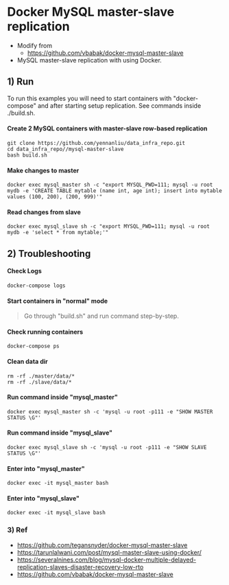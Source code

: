 # Docker MySQL master-slave replication 
- Modify from 
	- https://github.com/vbabak/docker-mysql-master-slave
- MySQL master-slave replication with using Docker. 

## 1) Run

To run this examples you will need to start containers with "docker-compose" 
and after starting setup replication. See commands inside ./build.sh. 

#### Create 2 MySQL containers with master-slave row-based replication 

```
git clone https://github.com/yennanliu/data_infra_repo.git
cd data_infra_repo//mysql-master-slave
bash build.sh
```

#### Make changes to master

```
docker exec mysql_master sh -c "export MYSQL_PWD=111; mysql -u root mydb -e 'CREATE TABLE mytable (name int, age int); insert into mytable values (100, 200), (200, 999)'"
```

#### Read changes from slave

```
docker exec mysql_slave sh -c "export MYSQL_PWD=111; mysql -u root mydb -e 'select * from mytable;'"
```

## 2) Troubleshooting

#### Check Logs

```
docker-compose logs
```

#### Start containers in "normal" mode

> Go through "build.sh" and run command step-by-step.

#### Check running containers

```
docker-compose ps
```

#### Clean data dir

```
rm -rf ./master/data/*
rm -rf ./slave/data/*
```

#### Run command inside "mysql_master"

```
docker exec mysql_master sh -c 'mysql -u root -p111 -e "SHOW MASTER STATUS \G"'
```

#### Run command inside "mysql_slave"

```
docker exec mysql_slave sh -c 'mysql -u root -p111 -e "SHOW SLAVE STATUS \G"'
```

#### Enter into "mysql_master"

```
docker exec -it mysql_master bash
```

#### Enter into "mysql_slave"

```
docker exec -it mysql_slave bash
```

### 3) Ref 
-  https://github.com/tegansnyder/docker-mysql-master-slave
- https://tarunlalwani.com/post/mysql-master-slave-using-docker/
- https://severalnines.com/blog/mysql-docker-multiple-delayed-replication-slaves-disaster-recovery-low-rto
- https://github.com/vbabak/docker-mysql-master-slave
